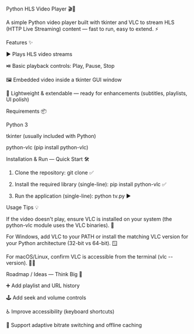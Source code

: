 Python HLS Video Player 🎬🚀

A simple Python video player built with tkinter and VLC to stream HLS (HTTP Live Streaming) content — fast to run, easy to extend. ⚡

Features ✨

▶️ Plays HLS video streams

⏯️ Basic playback controls: Play, Pause, Stop

🖼️ Embedded video inside a tkinter GUI window

🔧 Lightweight & extendable — ready for enhancements (subtitles, playlists, UI polish)


Requirements 📦

Python 3

tkinter (usually included with Python)

python-vlc (pip install python-vlc)


Installation & Run — Quick Start 🛠️

1. Clone the repository:
git clone <repository-url> ✅


2. Install the required library (single-line):
pip install python-vlc ✅


3. Run the application (single-line):
python tv.py ▶️



Usage Tips 💡

If the video doesn't play, ensure VLC is installed on your system (the python-vlc module uses the VLC binaries). 🧩

For Windows, add VLC to your PATH or install the matching VLC version for your Python architecture (32-bit vs 64-bit). 🪟

For macOS/Linux, confirm VLC is accessible from the terminal (vlc --version). 🐧🍎


Roadmap / Ideas — Think Big 🧭

➕ Add playlist and URL history

🕹️ Add seek and volume controls

♿ Improve accessibility (keyboard shortcuts)

🔁 Support adaptive bitrate switching and offline caching
